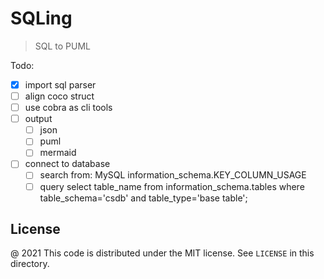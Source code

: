 # SQLing

> SQL to PUML

Todo:

 - [x] import sql parser
 - [ ] align coco struct
 - [ ] use cobra as cli tools
 - [ ] output
    - [ ] json
    - [ ] puml
    - [ ] mermaid
 - [ ] connect to database
    - [ ] search from: MySQL information_schema.KEY_COLUMN_USAGE
    - [ ] query select table_name from information_schema.tables where table_schema='csdb' and table_type='base table';

License
---

@ 2021 This code is distributed under the MIT license. See `LICENSE` in this directory.
